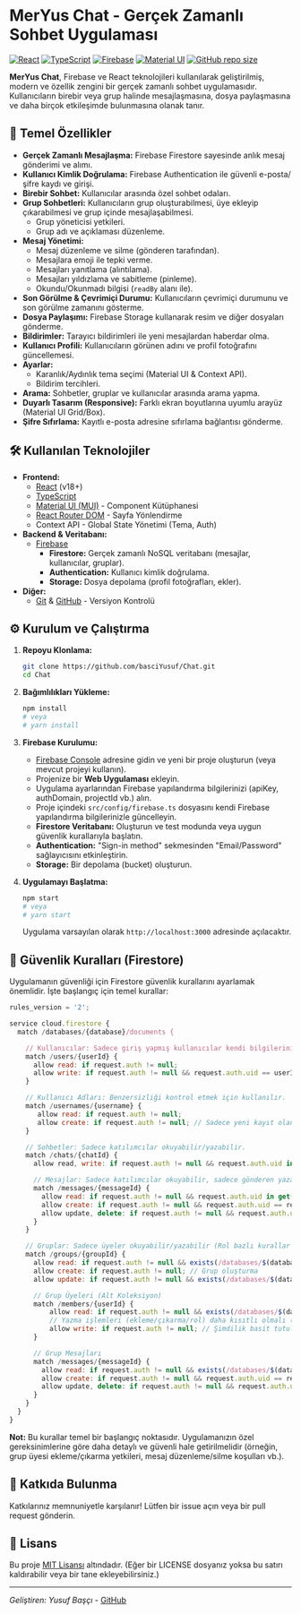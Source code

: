 # MerYus Chat - Gerçek Zamanlı Sohbet Uygulaması

[![React](https://img.shields.io/badge/React-18.x-blue?logo=react)](https://reactjs.org/)
[![TypeScript](https://img.shields.io/badge/TypeScript-5.x-blue?logo=typescript)](https://www.typescriptlang.org/)
[![Firebase](https://img.shields.io/badge/Firebase-9.x-orange?logo=firebase)](https://firebase.google.com/)
[![Material UI](https://img.shields.io/badge/Material%20UI-5.x-blue?logo=mui)](https://mui.com/)
[![GitHub repo size](https://img.shields.io/github/repo-size/basciYusuf/Chat)](https://github.com/basciYusuf/Chat)

**MerYus Chat**, Firebase ve React teknolojileri kullanılarak geliştirilmiş, modern ve özellik zengini bir gerçek zamanlı sohbet uygulamasıdır. Kullanıcıların birebir veya grup halinde mesajlaşmasına, dosya paylaşmasına ve daha birçok etkileşimde bulunmasına olanak tanır.

## 🚀 Temel Özellikler

*   **Gerçek Zamanlı Mesajlaşma:** Firebase Firestore sayesinde anlık mesaj gönderimi ve alımı.
*   **Kullanıcı Kimlik Doğrulama:** Firebase Authentication ile güvenli e-posta/şifre kaydı ve girişi.
*   **Birebir Sohbet:** Kullanıcılar arasında özel sohbet odaları.
*   **Grup Sohbetleri:** Kullanıcıların grup oluşturabilmesi, üye ekleyip çıkarabilmesi ve grup içinde mesajlaşabilmesi.
    *   Grup yöneticisi yetkileri.
    *   Grup adı ve açıklaması düzenleme.
*   **Mesaj Yönetimi:**
    *   Mesaj düzenleme ve silme (gönderen tarafından).
    *   Mesajlara emoji ile tepki verme.
    *   Mesajları yanıtlama (alıntılama).
    *   Mesajları yıldızlama ve sabitleme (pinleme).
    *   Okundu/Okunmadı bilgisi (`readBy` alanı ile).
*   **Son Görülme & Çevrimiçi Durumu:** Kullanıcıların çevrimiçi durumunu ve son görülme zamanını gösterme.
*   **Dosya Paylaşımı:** Firebase Storage kullanarak resim ve diğer dosyaları gönderme.
*   **Bildirimler:** Tarayıcı bildirimleri ile yeni mesajlardan haberdar olma.
*   **Kullanıcı Profili:** Kullanıcıların görünen adını ve profil fotoğrafını güncellemesi.
*   **Ayarlar:**
    *   Karanlık/Aydınlık tema seçimi (Material UI & Context API).
    *   Bildirim tercihleri.
*   **Arama:** Sohbetler, gruplar ve kullanıcılar arasında arama yapma.
*   **Duyarlı Tasarım (Responsive):** Farklı ekran boyutlarına uyumlu arayüz (Material UI Grid/Box).
*   **Şifre Sıfırlama:** Kayıtlı e-posta adresine sıfırlama bağlantısı gönderme.

## 🛠️ Kullanılan Teknolojiler

*   **Frontend:**
    *   [React](https://reactjs.org/) (v18+)
    *   [TypeScript](https://www.typescriptlang.org/)
    *   [Material UI (MUI)](https://mui.com/) - Component Kütüphanesi
    *   [React Router DOM](https://reactrouter.com/) - Sayfa Yönlendirme
    *   Context API - Global State Yönetimi (Tema, Auth)
*   **Backend & Veritabanı:**
    *   [Firebase](https://firebase.google.com/)
        *   **Firestore:** Gerçek zamanlı NoSQL veritabanı (mesajlar, kullanıcılar, gruplar).
        *   **Authentication:** Kullanıcı kimlik doğrulama.
        *   **Storage:** Dosya depolama (profil fotoğrafları, ekler).
*   **Diğer:**
    *   [Git](https://git-scm.com/) & [GitHub](https://github.com/) - Versiyon Kontrolü

## ⚙️ Kurulum ve Çalıştırma

1.  **Repoyu Klonlama:**
    ```bash
    git clone https://github.com/basciYusuf/Chat.git
    cd Chat
    ```

2.  **Bağımlılıkları Yükleme:**
    ```bash
    npm install
    # veya
    # yarn install
    ```

3.  **Firebase Kurulumu:**
    *   [Firebase Console](https://console.firebase.google.com/) adresine gidin ve yeni bir proje oluşturun (veya mevcut projeyi kullanın).
    *   Projenize bir **Web Uygulaması** ekleyin.
    *   Uygulama ayarlarından Firebase yapılandırma bilgilerinizi (apiKey, authDomain, projectId vb.) alın.
    *   Proje içindeki `src/config/firebase.ts` dosyasını kendi Firebase yapılandırma bilgilerinizle güncelleyin.
    *   **Firestore Veritabanı:** Oluşturun ve test modunda veya uygun güvenlik kurallarıyla başlatın.
    *   **Authentication:** "Sign-in method" sekmesinden "Email/Password" sağlayıcısını etkinleştirin.
    *   **Storage:** Bir depolama (bucket) oluşturun.

4.  **Uygulamayı Başlatma:**
    ```bash
    npm start
    # veya
    # yarn start
    ```
    Uygulama varsayılan olarak `http://localhost:3000` adresinde açılacaktır.


## 📄 Güvenlik Kuralları (Firestore)

Uygulamanın güvenliği için Firestore güvenlik kurallarını ayarlamak önemlidir. İşte başlangıç için temel kurallar:

```javascript
rules_version = '2';

service cloud.firestore {
  match /databases/{database}/documents {

    // Kullanıcılar: Sadece giriş yapmış kullanıcılar kendi bilgilerini okuyabilir/güncelleyebilir.
    match /users/{userId} {
      allow read: if request.auth != null;
      allow write: if request.auth != null && request.auth.uid == userId;
    }

    // Kullanıcı Adları: Benzersizliği kontrol etmek için kullanılır.
    match /usernames/{username} {
       allow read: if request.auth != null;
       allow create: if request.auth != null; // Sadece yeni kayıt olanlar oluşturabilir (daha detaylı kural gerekebilir)
    }

    // Sohbetler: Sadece katılımcılar okuyabilir/yazabilir.
    match /chats/{chatId} {
      allow read, write: if request.auth != null && request.auth.uid in resource.data.participants;

      // Mesajlar: Sadece katılımcılar okuyabilir, sadece gönderen yazabilir (veya silebilir/düzenleyebilir - daha detaylı kurallar gerekir).
      match /messages/{messageId} {
        allow read: if request.auth != null && request.auth.uid in get(/databases/$(database)/documents/chats/$(chatId)).data.participants;
        allow create: if request.auth != null && request.auth.uid == request.resource.data.senderId;
        allow update, delete: if request.auth != null && request.auth.uid == resource.data.senderId; // Sadece gönderen güncelleyebilir/silebilir
      }
    }

    // Gruplar: Sadece üyeler okuyabilir/yazabilir (Rol bazlı kurallar daha detaylı olabilir).
    match /groups/{groupId} {
      allow read: if request.auth != null && exists(/databases/$(database)/documents/groups/$(groupId)/members/$(request.auth.uid)); // Üye kontrolü
      allow create: if request.auth != null; // Grup oluşturma
      allow update: if request.auth != null && exists(/databases/$(database)/documents/groups/$(groupId)/members/$(request.auth.uid)); // Üyeler güncelleyebilir (detaylandırılmalı)

      // Grup Üyeleri (Alt Koleksiyon)
      match /members/{userId} {
          allow read: if request.auth != null && exists(/databases/$(database)/documents/groups/$(groupId)/members/$(request.auth.uid));
          // Yazma işlemleri (ekleme/çıkarma/rol) daha kısıtlı olmalı (örn: sadece adminler)
          allow write: if request.auth != null; // Şimdilik basit tutuldu
      }

      // Grup Mesajları
      match /messages/{messageId} {
        allow read: if request.auth != null && exists(/databases/$(database)/documents/groups/$(groupId)/members/$(request.auth.uid));
        allow create: if request.auth != null && request.auth.uid == request.resource.data.senderId;
        allow update, delete: if request.auth != null && request.auth.uid == resource.data.senderId; // Sadece gönderen
      }
    }
  }
}
```

**Not:** Bu kurallar temel bir başlangıç noktasıdır. Uygulamanızın özel gereksinimlerine göre daha detaylı ve güvenli hale getirilmelidir (örneğin, grup üyesi ekleme/çıkarma yetkileri, mesaj düzenleme/silme koşulları vb.).

## 🤝 Katkıda Bulunma

Katkılarınız memnuniyetle karşılanır! Lütfen bir issue açın veya bir pull request gönderin.

## 📜 Lisans

Bu proje [MIT Lisansı](LICENSE) altındadır. (Eğer bir LICENSE dosyanız yoksa bu satırı kaldırabilir veya bir tane ekleyebilirsiniz.)

---

*Geliştiren: Yusuf Başçı* - [GitHub](https://github.com/basciYusuf)
